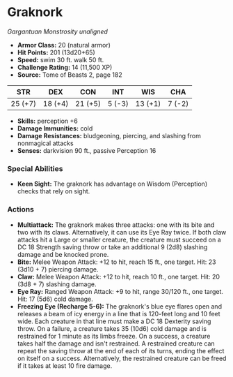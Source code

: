 # Graknork

*Gargantuan* *Monstrosity* *unaligned*

- **Armor Class:** 20 (natural armor)
- **Hit Points:** 201 (13d20+65)
- **Speed:** swim 30 ft. walk 50 ft.
- **Challenge Rating:** 14 (11,500 XP)
- **Source:** Tome of Beasts 2, page 182

| STR | DEX | CON | INT | WIS | CHA |
| --- | --- | --- | --- | --- | --- |
| 25 (+7) | 18 (+4) | 21 (+5) | 5 (-3) | 13 (+1) | 7 (-2) |

- **Skills:** perception +6
- **Damage Immunities:** cold
- **Damage Resistances:** bludgeoning, piercing, and slashing from nonmagical attacks
- **Senses:** darkvision 90 ft., passive Perception 16

### Special Abilities

- **Keen Sight:** The graknork has advantage on Wisdom (Perception) checks that rely on sight.

### Actions

- **Multiattack:** The graknork makes three attacks: one with its bite and two with its claws. Alternatively, it can use its Eye Ray twice. If both claw attacks hit a Large or smaller creature, the creature must succeed on a DC 18 Strength saving throw or take an additional 9 (2d8) slashing damage and be knocked prone.
- **Bite:** Melee Weapon Attack: +12 to hit, reach 15 ft., one target. Hit: 23 (3d10 + 7) piercing damage.
- **Claw:** Melee Weapon Attack: +12 to hit, reach 10 ft., one target. Hit: 20 (3d8 + 7) slashing damage.
- **Eye Ray:** Ranged Weapon Attack: +9 to hit, range 30/120 ft., one target. Hit: 17 (5d6) cold damage.
- **Freezing Eye (Recharge 5-6):** The graknork's blue eye flares open and releases a beam of icy energy in a line that is 120-feet long and 10 feet wide. Each creature in that line must make a DC 18 Dexterity saving throw. On a failure, a creature takes 35 (10d6) cold damage and is restrained for 1 minute as its limbs freeze. On a success, a creature takes half the damage and isn't restrained. A restrained creature can repeat the saving throw at the end of each of its turns, ending the effect on itself on a success. Alternatively, the restrained creature can be freed if it takes at least 10 fire damage.


